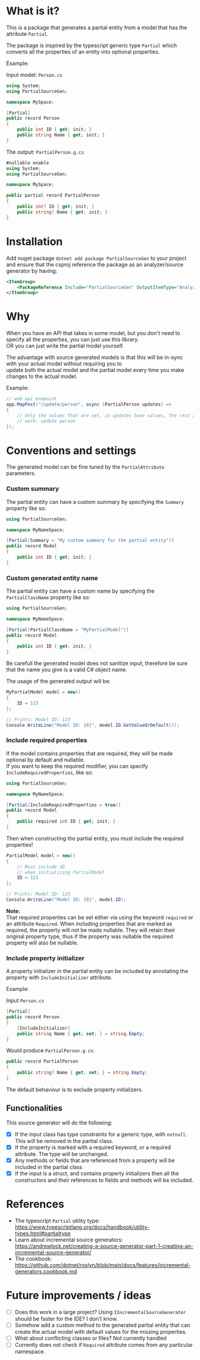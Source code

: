 # What is it?

This is a package that generates a partial entity from a model that has the attribute `Partial`.

The package is inspired by the typescript generic type `Partial` which converts all the properties of an entity into optional properties.

Example:

Input model: `Person.cs`
```csharp
using System;
using PartialSourceGen;

namespace MySpace;

[Partial]
public record Person
{
    public int ID { get; init; }
    public string Name { get; init; }
}
```

The output: `PartialPerson.g.cs`
```csharp
#nullable enable
using System;
using PartialSourceGen;

namespace MySpace;

public partial record PartialPerson
{
    public int? ID { get; init; }
    public string? Name { get; init; }
}
```

# Installation

Add nuget package `dotnet add package PartialSourceGen` to your project and ensure that the csproj reference the package as an analyzer/source generator by having:

```xml
<ItemGroup>
    <PackageReference Include="PartialSourceGen" OutputItemType="Analyzer" ReferenceOutputAssembly="false" />
</ItemGroup>
```

# Why
When you have an API that takes in some model, but you don't need to specify all the properties, you can just use this library.  
OR you can just write the partial model yourself.

The advantage with source generated models is that this will be in-sync with your actual model without requiring you to  
update both the actual model and the partial model every time you make changes to the actual model.


Example:

```csharp
// web api endpoint
app.MapPost("/update/person", async (PartialPerson updates) =>
{
    // Only the values that are set, in updates have values, the rest are null
    // work: update person
});
```

# Conventions and settings
The generated model can be fine tuned by the `PartialAttribute` parameters.

### Custom summary
The partial entity can have a custom summary by specifying the `Summary` property like so:

```csharp
using PartialSourceGen;

namespace MyNameSpace;

[Partial(Summary = "My custom summary for the partial entity")]
public record Model
{
    public int ID { get; init; }
}
```

### Custom generated entity name
The partial entity can have a custom name by specifying the `PartialClassName` property like so:

```csharp
using PartialSourceGen;

namespace MyNameSpace;

[Partial(PartialClassName = "MyPartialModel")]
public record Model
{
    public int ID { get; init; }
}
```

Be carefull the generated model does not sanitize input, therefore be sure that the name you give is a valid C# object name.

The usage of the generated output will be:

```csharp
MyPartialModel model = new()
{
    ID = 123
};

// Prints: Model ID: 123
Console.WriteLine("Model ID: {0}", model.ID.GetValueOrDefault());
```

### Include required properties
If the model contains properties that are required, they will be made optional by default and nullable.  
If you want to keep the required modifier, you can specify `IncludeRequiredProperties`, like so:

```csharp
using PartialSourceGen;

namespace MyNameSpace;

[Partial(IncludeRequiredProperties = true)]
public record Model
{
    public required int ID { get; init; }
}
```

Then when constructing the partial entity, you must include the required properties!

```csharp
PartialModel model = new()
{
    // Must include ID
    // when initializing PartialModel
    ID = 123
};

// Prints: Model ID: 123
Console.WriteLine("Model ID: {0}", model.ID);
```

**Note:**  
That required properties can be set either via using the keyword `required` or an attribute `Required`. When including properties that are marked as required, the property will not be made nullable. They will retain their original property type, thus if the property was nullable the required property will also be nullable.

### Include property initializer
A property initializer in the partial entity can be included by annotating the property with `IncludeInitializer` attribute.

Example:

Input `Person.cs`
```csharp
[Partial]
public record Person
{
    [IncludeInitializer]
    public string Name { get; set; } = string.Empty;
}
```

Would produce `PartialPerson.g.cs`:

```csharp
public record PartialPerson
{
    public string? Name { get; set; } = string.Empty;
}
```

The default behaviour is to exclude property initializers.

## Functionalities

This source generator will do the following:

- [x] If the input class has type constraints for a generic type, with `notnull`. This will be removed in the partial class.
- [x] If the property is marked with a required keyword, or a required attribute. The type will be unchanged.
- [x] Any methods or fields that are referenced from a property will be included in the partial class
- [x] If the input is a struct, and contains property initializers then all the constructors and their references to fields and methods will be included.

# References

* The typescript `Partial` utility type: https://www.typescriptlang.org/docs/handbook/utility-types.html#partialtype
* Learn about incremental source generators: https://andrewlock.net/creating-a-source-generator-part-1-creating-an-incremental-source-generator/
* The cookbook: https://github.com/dotnet/roslyn/blob/main/docs/features/incremental-generators.cookbook.md

# Future improvements / ideas
- [ ] Does this work in a large project? Using `IIncrementalSourceGenerator` should be faster for the IDE? I don't know.
- [ ] Somehow add a custom method to the generated partial entity that can create the actual model with default values for the missing properties.
- [ ] What about conflicting classes or files? Not currently handled
- [ ] Currently does not check if `Required` attribute comes from any particular namespace.
